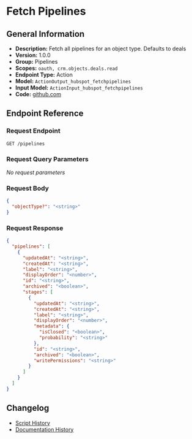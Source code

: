 <!-- BEGIN GENERATED CONTENT -->
# Fetch Pipelines

## General Information

- **Description:** Fetch all pipelines for an object type. Defaults to deals
- **Version:** 1.0.0
- **Group:** Pipelines
- **Scopes:** `oauth, crm.objects.deals.read`
- **Endpoint Type:** Action
- **Model:** `ActionOutput_hubspot_fetchpipelines`
- **Input Model:** `ActionInput_hubspot_fetchpipelines`
- **Code:** [github.com](https://github.com/NangoHQ/integration-templates/tree/main/integrations/hubspot/actions/fetch-pipelines.ts)


## Endpoint Reference

### Request Endpoint

`GET /pipelines`

### Request Query Parameters

_No request parameters_

### Request Body

```json
{
  "objectType?": "<string>"
}
```

### Request Response

```json
{
  "pipelines": [
    {
      "updatedAt": "<string>",
      "createdAt": "<string>",
      "label": "<string>",
      "displayOrder": "<number>",
      "id": "<string>",
      "archived": "<boolean>",
      "stages": [
        {
          "updatedAt": "<string>",
          "createdAt": "<string>",
          "label": "<string>",
          "displayOrder": "<number>",
          "metadata": {
            "isClosed": "<boolean>",
            "probability": "<string>"
          },
          "id": "<string>",
          "archived": "<boolean>",
          "writePermissions": "<string>"
        }
      ]
    }
  ]
}
```

## Changelog

- [Script History](https://github.com/NangoHQ/integration-templates/commits/main/integrations/hubspot/actions/fetch-pipelines.ts)
- [Documentation History](https://github.com/NangoHQ/integration-templates/commits/main/integrations/hubspot/actions/fetch-pipelines.md)

<!-- END  GENERATED CONTENT -->

